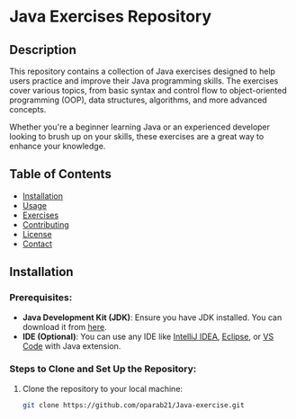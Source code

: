 # Java Exercises Repository

## Description
This repository contains a collection of Java exercises designed to help users practice and improve their Java programming skills. The exercises cover various topics, from basic syntax and control flow to object-oriented programming (OOP), data structures, algorithms, and more advanced concepts.

Whether you're a beginner learning Java or an experienced developer looking to brush up on your skills, these exercises are a great way to enhance your knowledge.

## Table of Contents
- [Installation](#installation)
- [Usage](#usage)
- [Exercises](#exercises)
- [Contributing](#contributing)
- [License](#license)
- [Contact](#contact)

## Installation
### Prerequisites:
- **Java Development Kit (JDK)**: Ensure you have JDK installed. You can download it from [here](https://www.oracle.com/java/technologies/javase-downloads.html).
- **IDE (Optional)**: You can use any IDE like [IntelliJ IDEA](https://www.jetbrains.com/idea/), [Eclipse](https://www.eclipse.org/), or [VS Code](https://code.visualstudio.com/) with Java extension.

### Steps to Clone and Set Up the Repository:
1. Clone the repository to your local machine:
   ```bash
   git clone https://github.com/oparab21/Java-exercise.git
